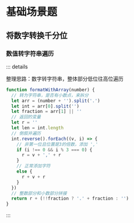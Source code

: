 # 基础场景题

## 将数字转换千分位

### 数值转字符串遍历

::: details

整理思路：数字转字符串，整体部分低位往高位遍历

```js
function formatWithArray(number) {
  // 转为字符串，是否有小数点，来拆分
  let arr = (number + '').split('.')
  let int = arr[0].split('')
  let fraction = arr[1] || ''
  // 返回的变量
  let r = ''
  let len = int.length
  // 倒叙并遍历
  int.reverse().forEach((v, i) => {
    // 非第一位且位置是3的倍数，添加 ','
    if (i !== 0 && i % 3 === 0) {
      r = v + ',' + r
    }
    // 正常添加字符
    else {
      r + v + r
    }
  })
  // 整数部分和小数部分拼接
  return r + (!!fraction ? '.' + fraction : '')
}
```

:::
